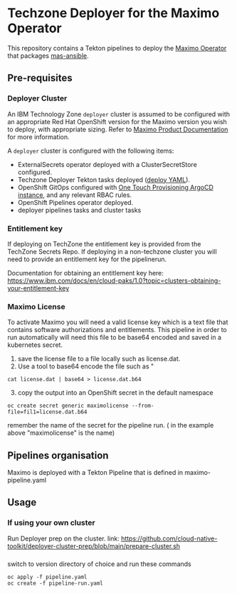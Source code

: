 # Techzone Deployer for the Maximo Operator

This repository contains a Tekton pipelines to deploy the [Maximo Operator](https://github.com/cloud-native-toolkit/operator-masauto) that packages [mas-ansible](https://ibm-mas.github.io/ansible-devops/).

## Pre-requisites

### Deployer Cluster

An IBM Technology Zone `deployer` cluster is assumed to be configured with an appropriate Red Hat OpenShift version for the Maximo version you wish to deploy, with appropriate sizing. Refer to [Maximo Product Documentation](https://www.ibm.com/docs/en/mas-cd/continuous-delivery?topic=planning) for more information.

A `deployer` cluster is configured with the following items:

- ExternalSecrets operator deployed with a ClusterSecretStore configured. 
- Techzone Deployer Tekton tasks deployed ([deploy YAML](https://github.com/cloud-native-toolkit/deployer-tekton-tasks/blob/main/argocd.yaml)).
- OpenShift GitOps configured with [One Touch Provisioning ArgoCD instance](https://github.com/one-touch-provisioning/otp-gitops), and any relevant RBAC rules.
- OpenShift Pipelines operator deployed.
- deployer pipelines tasks and cluster tasks

### Entitlement key

If deploying on TechZone the entitlement key is provided from the TechZone Secrets Repo.  If deploying in a non-techzone cluster you will need to provide an entitlement key for the pipelinerun.

Documentation for obtaining an entitlement key here: https://www.ibm.com/docs/en/cloud-paks/1.0?topic=clusters-obtaining-your-entitlement-key


### Maximo License

To activate Maximo you will need a valid license key which is a text file that contains software authorizations and entitlements.  This pipeline in order to run automatically will need this file to be base64 encoded and saved in a kubernetes secret.

1. save the license file to a file locally such as license.dat.
2. Use a tool to base64 encode the file such as "

```
cat license.dat | base64 > license.dat.b64
```

3. copy the output into an OpenShift secret in the default namespace

```
oc create secret generic maximolicense --from-file=fil1=license.dat.b64
```

remember the name of the secret for the pipeline run.  ( in the example above "maximolicense" is the name)


## Pipelines organisation

Maximo is deployed with a Tekton Pipeline that is defined in maximo-pipeline.yaml



## Usage

### If using your own cluster
Run Deployer prep on the cluster.
link: https://github.com/cloud-native-toolkit/deployer-cluster-prep/blob/main/prepare-cluster.sh


###
switch to version directory of choice and run these commands
```
oc apply -f pipeline.yaml
oc create -f pipeline-run.yaml
```
